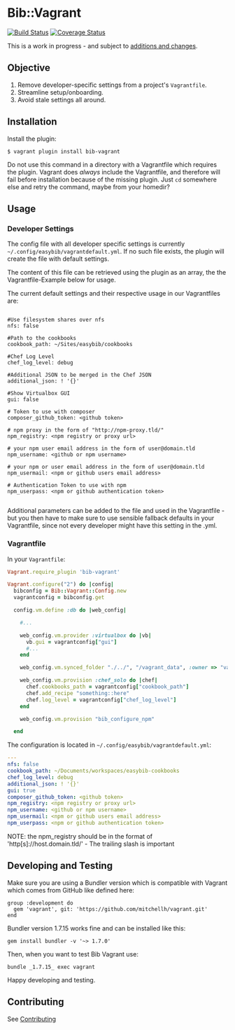 # Bib::Vagrant

[![Build Status](https://travis-ci.org/easybiblabs/bib-vagrant.png?branch=master)](https://travis-ci.org/easybiblabs/bib-vagrant)
[![Coverage Status](https://coveralls.io/repos/easybiblabs/bib-vagrant/badge.png)](https://coveralls.io/r/easybiblabs/bib-vagrant)

This is a work in progress - and subject to [additions and changes](CONTRIBUTING.md).

## Objective

 1. Remove developer-specific settings from a project's `Vagrantfile`.
 2. Streamline setup/onboarding.
 3. Avoid stale settings all around.

## Installation

Install the plugin:

    $ vagrant plugin install bib-vagrant

Do not use this command in a directory with a Vagrantfile which requires the plugin. Vagrant does _always_ include the Vagrantfile, and therefore will fail before installation because of the missing plugin. Just ```cd``` somewhere else and retry the command, maybe from your homedir?

## Usage

### Developer Settings
The config file with all developer specific settings is currently ```~/.config/easybib/vagrantdefault.yml```. If no such file exists, the plugin will create the file with default settings.

The content of this file can be retrieved using the plugin as an array, the the Vagrantfile-Example below for usage.

The current default settings and their respective usage in our Vagrantfiles are:

```

#Use filesystem shares over nfs
nfs: false

#Path to the cookbooks
cookbook_path: ~/Sites/easybib/cookbooks

#Chef Log Level
chef_log_level: debug

#Additional JSON to be merged in the Chef JSON
additional_json: ! '{}'

#Show Virtualbox GUI
gui: false

# Token to use with composer
composer_github_token: <github token>

# npm proxy in the form of "http://npm-proxy.tld/"
npm_registry: <npm registry or proxy url>

# your npm user email address in the form of user@domain.tld
npm_username: <github or npm username>

# your npm or user email address in the form of user@domain.tld
npm_usermail: <npm or github users email address>

# Authentication Token to use with npm
npm_userpass: <npm or github authentication token>


```

Additional parameters can be added to the file and used in the Vagrantfile - but you then have to make sure to use sensible fallback defaults in your Vagrantfile, since not every developer might have this setting in the .yml.


### Vagrantfile

In your `Vagrantfile`:

```ruby
Vagrant.require_plugin 'bib-vagrant'

Vagrant.configure("2") do |config|
  bibconfig = Bib::Vagrant::Config.new
  vagrantconfig = bibconfig.get

  config.vm.define :db do |web_config|

    #...

    web_config.vm.provider :virtualbox do |vb|
      vb.gui = vagrantconfig["gui"]
      #...
    end

    web_config.vm.synced_folder "./../", "/vagrant_data", :owner => "vagrant", :nfs => vagrantconfig["nfs"]

    web_config.vm.provision :chef_solo do |chef|
      chef.cookbooks_path = vagrantconfig["cookbook_path"]
      chef.add_recipe "something::here"
      chef.log_level = vagrantconfig["chef_log_level"]
    end

    web_config.vm.provision "bib_configure_npm"

  end
```

The configuration is located in `~/.config/easybib/vagrantdefault.yml`:

```yaml
---
nfs: false
cookbook_path: ~/Documents/workspaces/easybib-cookbooks
chef_log_level: debug
additional_json: ! '{}'
gui: true
composer_github_token: <github token>
npm_registry: <npm registry or proxy url>
npm_username: <github or npm username>
npm_usermail: <npm or github users email address>
npm_userpass: <npm or github authentication token>
```

NOTE: the npm_registry should be in the format of 'http[s]://host.domain.tld/' - The trailing slash is important

## Developing and Testing

Make sure you are using a Bundler version which is compatible with Vagrant which comes from GitHub like defined here:

```
group :development do
  gem 'vagrant', git: 'https://github.com/mitchellh/vagrant.git'
end
```

Bundler version 1.7.15 works fine and can be installed like this:

```
gem install bundler -v '~> 1.7.0'
```

Then, when you want to test Bib Vagrant use:

```
bundle _1.7.15_ exec vagrant
```

Happy developing and testing.

## Contributing

See [Contributing](CONTRIBUTING.md)
